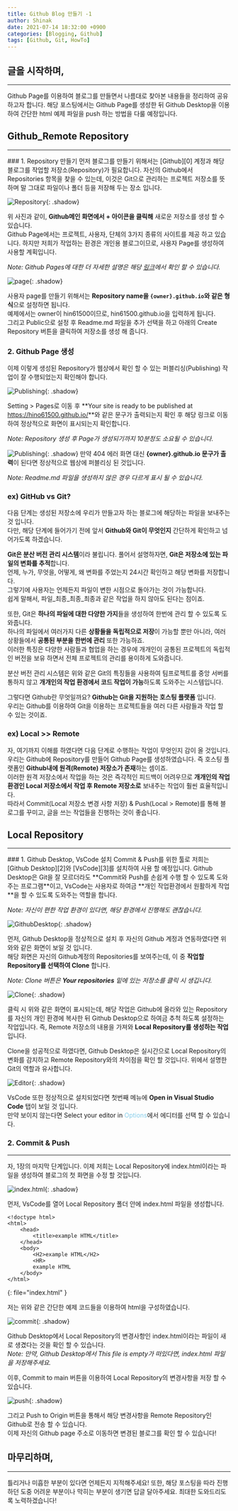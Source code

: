 ```yaml
---
title: Github Blog 만들기 -1
author: Shinak
date: 2021-07-14 18:32:00 +0900
categories: [Blogging, Github]
tags: [Github, Git, HowTo]
---
```


## 글을 시작하며,
<hr>
Github Page를 이용하여 블로그를 만들면서 나름대로 찾아본 내용들을 정리하여 공유하고자 합니다.  
해당 포스팅에서는 Github Page를 생성한 뒤 Github Desktop을 이용하여 간단한 html 예제 파일을 push 하는 방법을 다룰 예정입니다. 

## Github_Remote Repository  
<hr>
### 1. Repository 만들기
먼저 블로그를 만들기 위해서는 [Github][0] 계정과 해당 블로그를 작업할 저장소(Repository)가 필요합니다.  
자신의 Github에서 Repositories 항목을 찾을 수 있는데, 이것은 Git으로 관리하는 프로젝트 저장소를 뜻하며 말 그대로 파일이나 폴더 등을 저장해 두는 장소 입니다.

![Repository](/assets/img/howTo_github/001/repository.PNG){: .shadow}  

위 사진과 같이, **Github메인 화면에서 + 아이콘을 클릭해** 새로운 저장소를 생성 할 수 있습니다.  
Github Page에서는 프로젝트, 사용자, 단체의 3가지 종류의 사이트를 제공 하고 있습니다. 
하지만 저희가 작업하는 환경은 개인용 블로그이므로, 사용자 Page를 생성하여 사용할 계획입니다.

*Note: Github Pages에 대한 더 자세한 설명은 해당 [링크][1]에서 확인 할 수 있습니다.*


![page](/assets/img/howTo_github/001/repository2.PNG){: .shadow}  

사용자 page를 만들기 위해서는 **Repository name을 `{owner}.github.io`와 같은 형식**으로 설정하면 됩니다.  
예제에서는 owner이 hin61500이므로, hin61500.github.io을 입력하게 됩니다.  
그리고 Public으로 설정 후 Readme.md 파일을 추가 선택을 하고 아래의 Create Repository 버튼을 클릭하여 저장소를 생성 해 줍니다.

### 2. Github Page 생성
이제 이렇게 생성된 Repository가 웹상에서 확인 할 수 있는 퍼블리싱(Publishing) 작업이 잘 수행되었는지 확인해야 합니다.


![Publishing](/assets/img/howTo_github/001/publishing.PNG){: .shadow}

Setting > Pages로 이동 후 **Your site is ready to be published at <https://hino61500.github.io/>**와 같은 문구가 출력되는지 확인 후 해당 링크로 이동하여 정상적으로 화면이 표시되는지 확인합니다.

*Note: Repository 생성 후 Page가 생성되기까지 10분정도 소요될 수 있습니다.*


![Publishing](/assets/img/howTo_github/001/publishing2.PNG){: .shadow}
만약 404 에러 화면 대신 **{owner}.github.io 문구가 출력**이 된다면 정상적으로 웹상에 퍼블리싱 된 것입니다.
  
*Note: Readme.md 파일을 생성하지 않은 경우 다르게 표시 될 수 있습니다.*

### ex) GitHub vs Git?
다음 단계는 생성된 저장소에 우리가 만들고자 하는 블로그에 해당하는 파일을 보내주는 것 입니다.  
다만, 해당 단계에 들어가기 전에 앞서 **Github와 Git이 무엇인지** 간단하게 확인하고 넘어가도록 하겠습니다.

**Git은 분산 버전 관리 시스템**이라 불립니다. 풀어서 설명하자면, **Git은 저장소에 있는 파일의 변화를 추적**합니다.  
언제, 누가, 무엇을, 어떻게, 왜 변화를 주었는지 24시간 확인하고 해당 변화를 저장합니다.  
그렇기에 사용자는 언제든지 파일이 변한 시점으로 돌아가는 것이 가능합니다.  
쉽게 말해서, 파일_최종_최종_최종과 같은 작업을 하지 않아도 된다는 점이죠. 

또한, Git은 **하나의 파일에 대한 다양한 가지**들을 생성하여 한번에 관리 할 수 있도록 도와줍니다.  
하나의 파일에서 여러가지 다른 **상황들을 독립적으로 저장**이 가능할 뿐만 아니라, 여러 상황들에서 **공통된 부분을 한번에 관리** 또한 가능하죠.  
이러한 특징은 다양한 사람들과 협업을 하는 경우에 개개인이 공통된 프로젝트의 독립적인 버전을 보유 하면서 전체 프로젝트의 관리를 용이하게 도와줍니다.

분산 버전 관리 시스템은 위와 같은 Git의 특징들을 사용하여 팀프로젝트를 중앙 서버를 통하지 않고 **개개인의 작업 환경에서 코드 작업이 가능**하도록 도와주는 시스템입니다.

그렇다면 Github란 무엇일까요? **Github는 Git을 지원하는 호스팅 플랫폼** 입니다.  
우리는 Github를 이용하여 Git을 이용하는 프로젝트들을 여러 다른 사람들과 작업 할 수 있는 것이죠.

### ex) Local >> Remote
자, 여기까지 이해를 하였다면 다음 단계로 수행하는 작업이 무엇인지 감이 올 것입니다.  
우리는 Github에 Repository를 만들어 Github Page를 생성하였습니다. 즉 호스팅 플랫폼인 **Github내에 원격(Remote) 저장소가 존재**하는 셈이죠.  
이러한 원격 저장소에서 작업을 하는 것은 즉각적인 피드백이 어려우므로 **개개인의 작업 환경인 Local 저장소에서 작업 후 Remote 저장소로** 보내주는 작업이 훨씬 효율적입니다.  
따라서 Commit(Local 저장소 변경 사항 저장) & Push(Local > Remote)를 통해 블로그를 꾸미고, 글을 쓰는 작업들을 진행하는 것이 좋습니다.

## Local Repository  
<hr>
### 1. Github Desktop, VsCode 설치
Commit & Push를 위한 툴로 저희는 [Github Desktop][2]와 [VsCode][3]를 설치하여 사용 할 예정입니다.  
Github Desktop은 Git을 잘 모르더라도 **Commit와 Push를 손쉽게 수행 할 수 있도록 도와주는 프로그램**이고, VsCode는 사용자로 하여금 **개인 작업환경에서 원활하게 작업**을 할 수 있도록 도와주는 역할을 합니다.

*Note: 자신이 편한 작업 환경이 있다면, 해당 환경에서 진행해도 괜찮습니다.*


![GithubDesktop](/assets/img/howTo_github/001/githubDesktop.PNG){: .shadow}

먼저, Github Desktop을 정상적으로 설치 후 자신의 Github 계정과 연동하였다면 위와와 같은 화면이 보일 것 입니다.  
해당 화면은 자신의 Github계정의 Repositories를 보여주는데, 이 중 **작업할 Repository를 선택하여 Clone** 합니다.

*Note: Clone 버튼은 **Your repositories** 밑에 있는 저장소를 클릭 시 생깁니다.*


![Clone](/assets/img/howTo_github/001/githubDesktop2.PNG){: .shadow}

클릭 시 위와 같은 화면이 표시되는데, 해당 작업은 Github에 올라와 있는 Repository를 자신의 개인 환경에 복사한 뒤 Github Desktop으로 하여금 추척 하도록 설정하는 작업입니다. 즉, Remote 저장소의 내용을 가져와 **Local Repository를 생성하는 작업**입니다.

Clone을 성공적으로 하였다면, Github Desktop은 실시간으로 Local Repository의 변화를 감지하고 Remote Repository와의 차이점을 확인 할 것입니다. 위에서 설명한 Git의 역할과 유사합니다.


![Editor](/assets/img/howTo_github/001/githubDesktop3.PNG){: .shadow}

VsCode 또한 정상적으로 설치되었다면 첫번째 메뉴에 **Open in Visual Studio Code** 탭이 보일 것 입니다.  
만약 보이지 않는다면 Select your editor in <span style="color:skyblue">Options</span>에서 에디터를 선택 할 수 있습니다.

### 2. Commit & Push
<hr>
자, 1장의 마지막 단계입니다.  
이제 저희는 Local Repository에 index.html이라는 파일을 생성하여 블로그의 첫 화면을 수정 할 것입니다.


![index.html](/assets/img/howTo_github/001/index_html.PNG){: .shadow}

먼저, VsCode를 열어 Local Repository 폴더 안에 index.html 파일을 생성합니다.

```shell
<!doctype html>
<html>
    <head>
        <title>example HTML</title>
    </head>
    <body>
        <H2>example HTML</H2>
        <HR>
        example HTML
    </body>
</html>
```
{: file="index.html" }

저는 위와 같은 간단한 예제 코드들을 이용하여 html을 구성하였습니다.


![commit](/assets/img/howTo_github/001/commit.PNG){: .shadow}

Github Desktop에서 Local Repository의 변경사항인 index.html이라는 파일이 새로 생겼다는 것을 확인 할 수 있습니다.  
*Note: 만약, Github Desktop에서 This file is empty가 떠있다면, index.html 파일을 저장해주세요.* 

이후, Commit to main 버튼을 이용하여 Local Repository의 변경사항을 저장 할 수 있습니다. 


![push](/assets/img/howTo_github/001/push.PNG){: .shadow}

그리고 Push to Origin 버튼을 통해서 해당 변경사항을 Remote Repository인 Github로 전송 할 수 있습니다.  
이제 자신의 Github page 주소로 이동하면 변경된 블로그를 확인 할 수 있습니다!

## 마무리하며,
<hr>
틀리거나 미흡한 부분이 있다면 언제든지 지적해주세요!  
또한, 해당 포스팅을 따라 진행하던 도중 어려운 부분이나 막히는 부분이 생기면 답글 달아주세요.  
최대한 도와드리도록 노력하겠습니다!

[0]: https://github.com/
[1]: https://docs.github.com/en/pages/getting-started-with-github-pages/about-github-pages
[2]: https://desktop.github.com/
[3]: https://code.visualstudio.com/